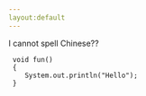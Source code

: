 ```yaml
---
layout:default
---
```


I cannot spell Chinese??

```
 void fun()
 {
	System.out.println("Hello");
 }
```
